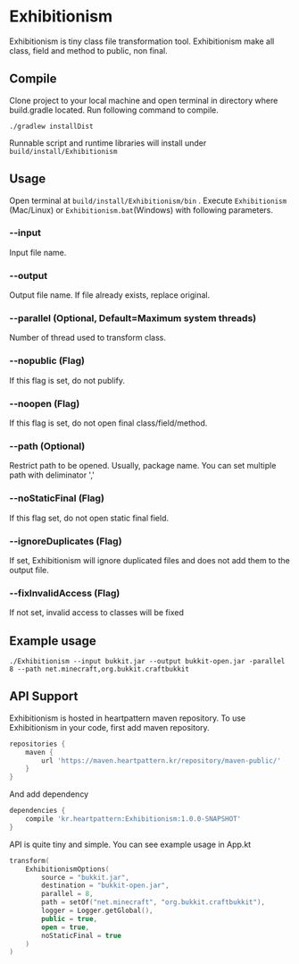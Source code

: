 # Exhibitionism

Exhibitionism is tiny class file transformation tool. Exhibitionism make all class, field and method to public, non
final.

## Compile

Clone project to your local machine and open terminal in directory where build.gradle located. Run following command to
compile.

```
./gradlew installDist
```

Runnable script and runtime libraries will install under `build/install/Exhibitionism`

## Usage

Open terminal at `build/install/Exhibitionism/bin` . Execute `Exhibitionism` (Mac/Linux) or `Exhibitionism.bat`(Windows)
with following parameters.

### --input

Input file name.

### --output

Output file name. If file already exists, replace original.

### --parallel (Optional, Default=Maximum system threads)

Number of thread used to transform class.

### --nopublic (Flag)

If this flag is set, do not publify.

### --noopen (Flag)

If this flag is set, do not open final class/field/method.

### --path (Optional)

Restrict path to be opened. Usually, package name. You can set multiple path with deliminator ','

### --noStaticFinal (Flag)

If this flag set, do not open static final field.

### --ignoreDuplicates (Flag)

If set, Exhibitionism will ignore duplicated files and does not add them to the output file.

### --fixInvalidAccess (Flag)

If not set, invalid access to classes will be fixed

## Example usage

```
./Exhibitionism --input bukkit.jar --output bukkit-open.jar -parallel 8 --path net.minecraft,org.bukkit.craftbukkit
```

## API Support

Exhibitionism is hosted in heartpattern maven repository. To use Exhibitionism in your code, first add maven repository.

```groovy
repositories {
    maven {
        url 'https://maven.heartpattern.kr/repository/maven-public/'
    }
}
```

And add dependency

```groovy
dependencies {
    compile 'kr.heartpattern:Exhibitionism:1.0.0-SNAPSHOT'
}
```

API is quite tiny and simple. You can see example usage in App.kt

```kotlin
transform(
    ExhibitionismOptions(
        source = "bukkit.jar",
        destination = "bukkit-open.jar",
        parallel = 8,
        path = setOf("net.minecraft", "org.bukkit.craftbukkit"),
        logger = Logger.getGlobal(),
        public = true,
        open = true,
        noStaticFinal = true
    )
)
```
